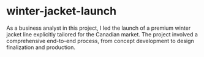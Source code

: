 # winter-jacket-launch
As a business analyst in this project, I led the launch of a premium winter jacket line explicitly tailored for the Canadian market. The project involved a comprehensive end-to-end process, from concept development to design finalization and production.
